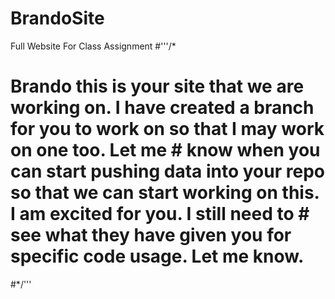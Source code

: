 # BrandoSite
Full Website For Class Assignment
#'''/*
#  Brando this is your site that we are working on. I have created a branch for you to work on so that I may work on one too. Let me #  know when you can start pushing data into your repo so that we can start working on this. I am excited for you. I still need to   #  see what they have given you for specific code usage. Let me know. 
#*/'''
